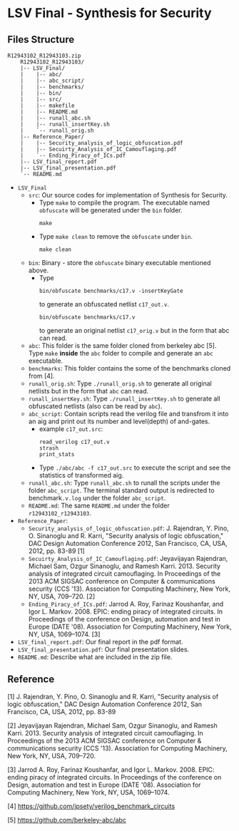 # LSV Final - Synthesis for Security

## Files Structure

    R12943102_R12943103.zip
        R12943102_R12943103/
        |-- LSV_Final/
        |    |-- abc/
        |    |-- abc_script/
        |    |-- benchmarks/
        |    |-- bin/
        |    |-- src/
        |    |-- makefile
        |    |-- README.md
        |    |-- runall_abc.sh
        |    |-- runall_insertKey.sh
        |    `-- runall_orig.sh
        |-- Reference_Paper/
        |    |-- Security_analysis_of_logic_obfuscation.pdf
        |    |-- Secuirty_Analysis_of_IC_Camouflaging.pdf
        |    `-- Ending_Piracy_of_ICs.pdf
        |-- LSV_final_report.pdf
        |-- LSV_final_presentation.pdf
        `-- README.md

- `LSV_Final`
    - `src`: Our source codes for implementation of Synthesis for Security.
        - Type `make` to compile the program. The executable named `obfuscate` will be generated under the `bin` folder.
            ```
            make
            ``` 
        - Type `make clean` to remove the `obfuscate` under `bin`.
            ```
            make clean
            ```
    - `bin`: Binary - store the `obfuscate` binary executable mentioned above.
        - Type 
            ```
            bin/obfuscate benchmarks/c17.v -insertKeyGate
            ```
            to generate an obfuscated netlist `c17_out.v`.
            ```
            bin/obfuscate benchmarks/c17.v
            ```
            to generate an original netlist `c17_orig.v` but in the form that abc can read.
    - `abc`: This folder is the same folder cloned from berkeley abc [5]. Type `make` **inside** the `abc` folder to compile and generate an `abc` executable.
    - `benchmarks`: This folder contains the some of the benchmarks cloned from [4].
    - `runall_orig.sh`: Type `./runall_orig.sh` to generate all original netlists but in the form that `abc` can read.
    - `runall_insertKey.sh`: Type `./runall_insertKey.sh` to generate all obfuscated netlists (also can  be read by `abc`).
    - `abc_script`: Contain scripts read the verilog file and transfrom it into an aig and print out its number and level(depth) of and-gates.
        - example `c17_out.src`:
            ```
            read_verilog c17_out.v
            strash
            print_stats
            ```
        - Type `./abc/abc -f c17_out.src` to execute the script and see the statistics of transformed aig.
    - `runall_abc.sh`: Type `runall_abc.sh` to runall the scripts under the folder `abc_script`. The terminal standard output is redirected to benchmark`.v.log` under the folder `abc_script`.
    - `README.md`: The same `README.md` under the folder `r12943102_r12943103`.
- `Reference_Paper`:
    - `Security_analysis_of_logic_obfuscation.pdf`: J. Rajendran, Y. Pino, O. Sinanoglu and R. Karri, "Security analysis of logic obfuscation," DAC Design Automation Conference 2012, San Francisco, CA, USA, 2012, pp. 83-89 [1]
    - `Secuirty_Analysis_of_IC_Camouflaging.pdf`: Jeyavijayan Rajendran, Michael Sam, Ozgur Sinanoglu, and Ramesh Karri. 2013. Security analysis of integrated circuit camouflaging. In Proceedings of the 2013 ACM SIGSAC conference on Computer & communications security (CCS '13). Association for Computing Machinery, New York, NY, USA, 709–720. [2]
    - `Ending_Piracy_of_ICs.pdf`: Jarrod A. Roy, Farinaz Koushanfar, and Igor L. Markov. 2008. EPIC: ending piracy of integrated circuits. In Proceedings of the conference on Design, automation and test in Europe (DATE '08). Association for Computing Machinery, New York, NY, USA, 1069–1074. [3]
- `LSV_final_report.pdf`: Our final report in the pdf format.
- `LSV_final_presentation.pdf`: Our final presentation slides.
- `README.md`: Describe what are included in the zip file.
    
## Reference

[1] J. Rajendran, Y. Pino, O. Sinanoglu and R. Karri, "Security analysis of logic obfuscation," DAC Design Automation Conference 2012, San Francisco, CA, USA, 2012, pp. 83-89

[2] Jeyavijayan Rajendran, Michael Sam, Ozgur Sinanoglu, and Ramesh Karri. 2013. Security analysis of integrated circuit camouflaging. In Proceedings of the 2013 ACM SIGSAC conference on Computer & communications security (CCS '13). Association for Computing Machinery, New York, NY, USA, 709–720.

[3] Jarrod A. Roy, Farinaz Koushanfar, and Igor L. Markov. 2008. EPIC: ending piracy of integrated circuits. In Proceedings of the conference on Design, automation and test in Europe (DATE '08). Association for Computing Machinery, New York, NY, USA, 1069–1074.

[4] https://github.com/jpsety/verilog_benchmark_circuits

[5] https://github.com/berkeley-abc/abc